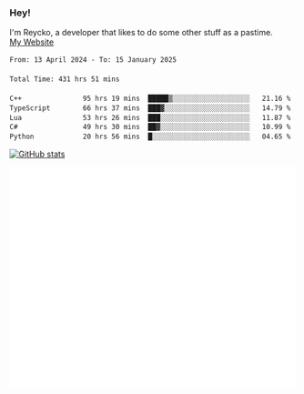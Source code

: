 ### Hey!
I'm Reycko, a developer that likes to do some other stuff as a pastime.  
[My Website](https://reycko.root.sx)

<!--START_SECTION:wakasection-->

```txt
From: 13 April 2024 - To: 15 January 2025

Total Time: 431 hrs 51 mins

C++               95 hrs 19 mins  █████▒░░░░░░░░░░░░░░░░░░░   21.16 %
TypeScript        66 hrs 37 mins  ███▓░░░░░░░░░░░░░░░░░░░░░   14.79 %
Lua               53 hrs 26 mins  ███░░░░░░░░░░░░░░░░░░░░░░   11.87 %
C#                49 hrs 30 mins  ██▓░░░░░░░░░░░░░░░░░░░░░░   10.99 %
Python            20 hrs 56 mins  █░░░░░░░░░░░░░░░░░░░░░░░░   04.65 %
```

<!--END_SECTION:wakasection-->

[![GitHub stats](https://github-readme-stats.vercel.app/api?username=Reycko&show_icons=true&theme=dark&hide_title=true&count_private=true)](https://github.com/anuraghazra/github-readme-stats)

![Metrics](/github-metrics.svg)
